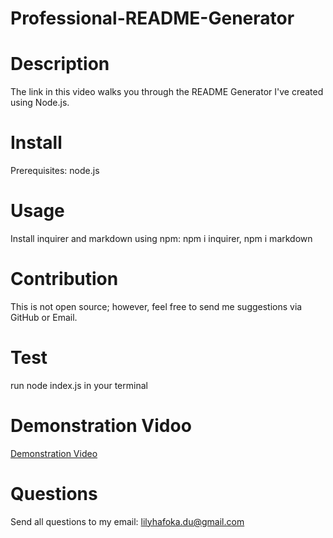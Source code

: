 # Professional-README-Generator

# Description

The link in this video walks you through the README Generator I've created using Node.js. 

# Install

Prerequisites: node.js

# Usage

Install inquirer and markdown using npm: npm i inquirer, npm i markdown

# Contribution

This is not open source; however, feel free to send me suggestions via GitHub or Email.

# Test

run node index.js in your terminal

# Demonstration Vidoo 

<a href="https://drive.google.com/file/d/1xof3Sjnkpz4tUweaZe_-0K_bSaG6yULT/view">Demonstration Video</a>

# Questions

Send all questions to my email: lilyhafoka.du@gmail.com

